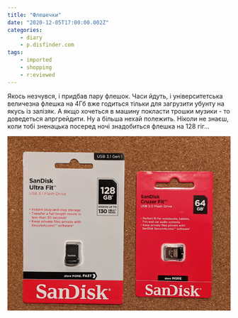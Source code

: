 ```yaml
---
title: "Флешечки"
date: "2020-12-05T17:00:00.002Z"
categories:
    - diary
    - p.disfinder.com
tags:
    - imported
    - shopping
    - r:eviewed
---
```


Якось незчувся, і придбав пару флешок. Часи йдуть, і університетська величезна флешка на 4Гб вже годиться тільки для загрузити убунту на якусь із залізяк. А якщо хочеться в машину покласти трошки музики - то доведеться апргрейдити. Ну а більша нехай полежить. Ніколи не знаєш, коли тобі зненацька посеред ночі знадобиться флешка на 128 гіг...
<!--more-->
[![](thumb_00.jpg)](img00.jpg)
